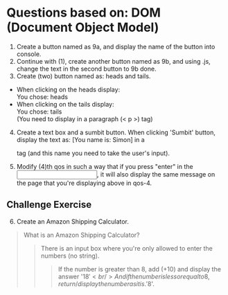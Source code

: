 # Questions based on: DOM (Document Object Model) 
1. Create a button named as 9a, and display the name of the button into console. 
2. Continue with (1), create another button named as 9b, and using .js, change the text in the second button to 9b done.
3. Create (two) button named as: heads and tails. 
- When clicking on the heads display:<br />
You chose: heads
- When clicking on the tails display:<br />
You chose: tails <br />
(You need to display in a paragraph (< p >) tag)
4. Create a text box and a sumbit button. When clicking 'Sumbit' button, display the text as: [You name is: Simon] in a <p> tag (and this name you need to take the user's input).
5. Modify (4)th qos in such a way that if you press "enter" in the <input>, it will also display the same message on the page that you're displaying above in qos-4. 

## Challenge Exercise
6. Create an Amazon Shipping Calculator. 
> What is an Amazon Shipping Calculator? 
>> There is an input box where you're only allowed to enter the numbers (no string).
>>> If the number is greater than 8, add (+10) and display the answer '$18' <br />
>>> And if the number is less or equal to 8, return/display the number as it is. '$8'.
